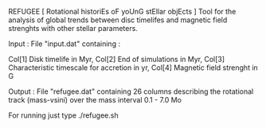 REFUGEE 	[ Rotational historiEs oF yoUnG stEllar objEcts ]
Tool for the analysis of global trends between disc timelifes and magnetic field strenghts with other stellar parameters.

Input : File "input.dat" containing :

Col[1] Disk timelife in Myr,
Col[2]  End of simulations in Myr,
Col[3] Characteristic timescale for accretion in yr,
Col[4] Magnetic field strenght in G


Output : File "refugee.dat" containing 26 columns describing the rotational track (mass-vsini) over the mass interval 0.1 - 7.0 Mo

For running just type ./refugee.sh

